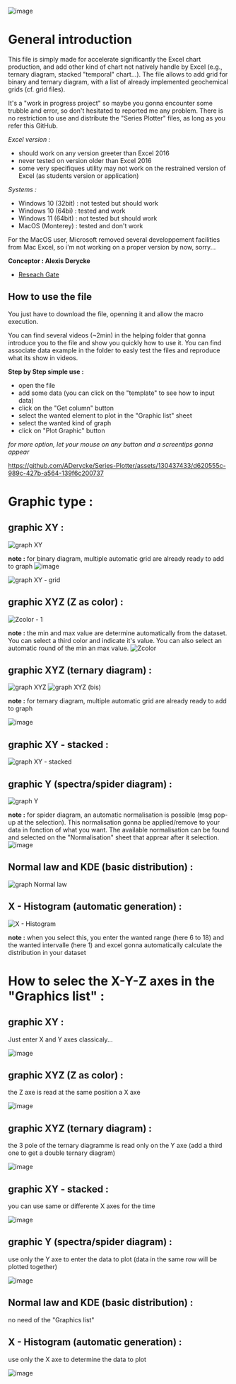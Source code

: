 ![image](https://github.com/ADerycke/Series-Plotter/assets/130437433/b424b0f9-6329-48d9-bb85-59c1af6edd63)

# General introduction

This file is simply made for accelerate significantly the Excel chart production, and add other kind of chart not natively handle by Excel (e.g., ternary diagram, stacked "temporal" chart...). The file allows to add grid for binary and ternary diagram, with a list of already implemented geochemical grids (cf. grid files).

It's a "work in progress project" so maybe you gonna encounter some trubble and error, so don't hesitated to reported me any problem.
There is no restriction to use and distribute the "Series Plotter" files, as long as you refer this GitHub. 

*Excel version :*
  - should work on any version greeter than Excel 2016
  - never tested on version older than Excel 2016
  - some very specifiques utility may not work on the restrained version of Excel (as students version or application)

*Systems :*
  - Windows 10 (32bit) : not tested but should work
  - Windows 10 (64bi) : tested and work
  - Windows 11 (64bit) : not tested but should work
  - MacOS (Monterey) : tested and don't work
  
  For the MacOS user, Microsoft removed several developpement facilities from Mac Excel, so i'm not working on a proper version by now, sorry...

**Conceptor : Alexis Derycke** 
  - [Reseach Gate](https://www.researchgate.net/profile/Alexis-Derycke)


## How to use the file 
You just have to download the file, openning it and allow the macro execution.

You can find several videos (~2min) in the helping folder that gonna introduce you to the file and show you quickly how to use it. You can find associate data example in the folder to easly test the files and reproduce what its show in videos.

**Step by Step simple use :**
  - open the file
  - add some data (you can click on the "template" to see how to input data)
  - click on the "Get column" button
  - select the wanted element to plot in the "Graphic list" sheet
  - select the wanted kind of graph
  - click on "Plot Graphic" button
  
*for more option, let your mouse on any button and a screentips gonna appear*

https://github.com/ADerycke/Series-Plotter/assets/130437433/d620555c-989c-427b-a564-139f6c200737

# Graphic type :

## graphic XY :

![graph XY](https://user-images.githubusercontent.com/130437433/233654680-7dec2505-8e34-4ba6-90ac-d4c969450cd1.png)

**note :** for binary diagram, multiple automatic grid are already ready to add to graph
![image](https://user-images.githubusercontent.com/130437433/233656030-1236a5e2-c85f-40e5-a94c-f834610e12a8.png)

![graph XY - grid](https://github.com/ADerycke/Series-Plotter/assets/130437433/9b0c2ee8-5b1b-4162-a395-3155466ece9f)

## graphic XYZ (Z as color) :

![Zcolor - 1](https://github.com/ADerycke/Series-Plotter/assets/130437433/e610d7d9-df17-44d7-8f63-23b37830a7f5)

**note :** the min and max value are determine automatically from the dataset. You can select a third color and indicate it's value. You can also select an automatic round of the min an max value.
![Zcolor](https://github.com/ADerycke/Series-Plotter/assets/130437433/f04832a0-ecdb-4d51-8944-dd2c03fe736f)

## graphic XYZ (ternary diagram) :

![graph XYZ](https://user-images.githubusercontent.com/130437433/233654854-ad3199e7-f194-4f03-9329-8e0e1341f9b2.png)
![graph XYZ (bis)](https://user-images.githubusercontent.com/130437433/233799016-01b8f8f8-f5e9-4137-879a-6b409bcc31da.png)

**note :** for ternary diagram, multiple automatic grid are already ready to add to graph

![image](https://user-images.githubusercontent.com/130437433/233655226-8d13ca9e-ea7e-4495-881e-ff361bf8c55b.png)


## graphic XY - stacked :

![graph XY - stacked ](https://user-images.githubusercontent.com/130437433/233655423-5dc175fc-9fe8-4177-9faa-4711021abeee.png)

## graphic Y (spectra/spider diagram) :

![graph Y](https://user-images.githubusercontent.com/130437433/233655533-995ee4f8-3b7d-4268-9f38-8be0b044d1d1.png)

**note :** for spider diagram, an automatic normalisation is possible (msg pop-up at the selection).
This normalisation gonna be applied/remove to your data in fonction of what you want.
The available normalisation can be found and selected on the "Normalisation" sheet that apprear after it selection.
![image](https://github.com/ADerycke/Series-Plotter/assets/130437433/f1bc2a27-678e-45de-a50b-678474d599d0)

## Normal law and KDE (basic distribution) :

![graph Normal law](https://github.com/ADerycke/Series-Plotter/assets/130437433/97ad0c89-154d-4c71-9103-68ade5a1e215)

## X - Histogram (automatic generation) :

![X - Histogram](https://github.com/ADerycke/Series-Plotter/assets/130437433/e660c782-9aeb-4ce7-b2be-4eb6e6be83f6)

**note :** when you select this, you enter the wanted range (here 6 to 18) and the wanted intervalle (here 1) and excel gonna automatically calculate the distribution in your dataset


# How to selec the X-Y-Z axes in the "Graphics list" :

## graphic XY :
Just enter X and Y axes classicaly...

![image](https://github.com/ADerycke/Series-Plotter/assets/130437433/886f5d18-8c44-4e45-ae9d-afa8800e0d94)

## graphic XYZ (Z as color) :
the Z axe is read at the same position a X axe

![image](https://github.com/ADerycke/Series-Plotter/assets/130437433/b77def31-8547-4183-8472-4f9240847829)

## graphic XYZ (ternary diagram) :
the 3 pole of the ternary diagramme is read only on the Y axe (add a third one to get a double ternary diagram)

![image](https://github.com/ADerycke/Series-Plotter/assets/130437433/8aea9da8-be10-4dc4-aa75-7b892bd0f987)

## graphic XY - stacked :
you can use same or differente X axes for the time

![image](https://github.com/ADerycke/Series-Plotter/assets/130437433/e87bc40f-29a3-4be0-b348-8c5842243cb1)

## graphic Y (spectra/spider diagram) :
use only the Y axe to enter the data to plot (data in the same row will be plotted together)

![image](https://github.com/ADerycke/Series-Plotter/assets/130437433/a319a9e3-47b7-438c-997b-8b320f0488f7)

## Normal law and KDE (basic distribution) :
no need of the "Graphics list"

## X - Histogram (automatic generation) :
use only the X axe to determine the data to plot

![image](https://github.com/ADerycke/Series-Plotter/assets/130437433/f21c0779-f18b-4f8e-89cf-2969ae9236b9)

